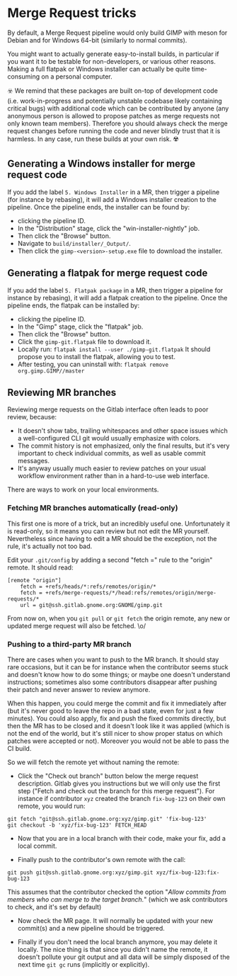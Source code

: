 # Merge Request tricks

By default, a Merge Request pipeline would only build GIMP with
meson for Debian and for Windows 64-bit (similarly to normal commits).

You might want to actually generate easy-to-install builds, in
particular if you want it to be testable for non-developers, or various
other reasons. Making a full flatpak or Windows installer can actually
be quite time-consuming on a personal computer.

☣️  We remind that these packages are built on-top of development code
(i.e. work-in-progress and potentially unstable codebase likely
containing critical bugs) with additional code which can be contributed
by anyone (any anonymous person is allowed to propose patches as merge
requests not only known team members).
Therefore you should always check the merge request changes before
running the code and never blindly trust that it is harmless. In any
case, run these builds at your own risk. ☢️

## Generating a Windows installer for merge request code

If you add the label `5. Windows Installer` in a MR, then trigger a
pipeline (for instance by rebasing), it will add a Windows installer
creation to the pipeline. Once the pipeline ends, the installer can be
found by:

- clicking the pipeline ID.
- In the "Distribution" stage, click the "win-installer-nightly" job.
- Then click the "Browse" button.
- Navigate to `build/installer/_Output/`.
- Then click the `gimp-<version>-setup.exe` file to download the
  installer.

## Generating a flatpak for merge request code

If you add the label `5. Flatpak package` in a MR, then trigger a
pipeline for instance by rebasing), it will add a flatpak creation to
the pipeline. Once the pipeline ends, the flatpak can be installed by:

- clicking the pipeline ID.
- In the "Gimp" stage, click the "flatpak" job.
- Then click the "Browse" button.
- Click the `gimp-git.flatpak` file to download it.
- Locally run: `flatpak install --user ./gimp-git.flatpak`
  It should propose you to install the flatpak, allowing you to test.
- After testing, you can uninstall with: `flatpak remove org.gimp.GIMP//master`

## Reviewing MR branches

Reviewing merge requests on the Gitlab interface often leads to poor
review, because:

- It doesn't show tabs, trailing whitespaces and other space issues
  which a well-configured CLI git would usually emphasize with colors.
- The commit history is not emphasized, only the final results, but it's
  very important to check individual commits, as well as usable commit
  messages.
- It's anyway usually much easier to review patches on your usual
  workflow environment rather than in a hard-to-use web interface.

There are ways to work on your local environments.

### Fetching MR branches automatically (read-only)

This first one is more of a trick, but an incredibly useful one.
Unfortunately it is read-only, so it means you can review but not edit
the MR yourself. Nevertheless since having to edit a MR should be the
exception, not the rule, it's actually not too bad.

Edit your `.git/config` by adding a second "fetch =" rule to the
"origin" remote. It should read:

```
[remote "origin"]
	fetch = +refs/heads/*:refs/remotes/origin/*
	fetch = +refs/merge-requests/*/head:refs/remotes/origin/merge-requests/*
	url = git@ssh.gitlab.gnome.org:GNOME/gimp.git
```

From now on, when you `git pull` or `git fetch` the origin remote, any
new or updated merge request will also be fetched. \o/

### Pushing to a third-party MR branch

There are cases when you want to push to the MR branch. It should stay
rare occasions, but it can be for instance when the contributor seems
stuck and doesn't know how to do some things; or maybe one doesn't
understand instructions; sometimes also some contributors disappear
after pushing their patch and never answer to review anymore.

When this happen, you could merge the commit and fix it immediately
after (but it's never good to leave the repo in a bad state, even for
just a few minutes). You could also apply, fix and push the fixed
commits directly, but then the MR has to be closed and it doesn't look
like it was applied (which is not the end of the world, but it's still
nicer to show proper status on which patches were accepted or not).
Moreover you would not be able to pass the CI build.

So we will fetch the remote yet without naming the remote:

- Click the "Check out branch" button below the merge request
  description. Gitlab gives you instructions but we will only use the
  first step ("Fetch and check out the branch for this merge request").
  For instance if contributor `xyz` created the branch `fix-bug-123` on
  their own remote, you would run:

```
git fetch "git@ssh.gitlab.gnome.org:xyz/gimp.git" 'fix-bug-123'
git checkout -b 'xyz/fix-bug-123' FETCH_HEAD
```

- Now that you are in a local branch with their code, make your fix, add
  a local commit.

- Finally push to the contributor's own remote with the call:

```
git push git@ssh.gitlab.gnome.org:xyz/gimp.git xyz/fix-bug-123:fix-bug-123
```

  This assumes that the contributor checked the option "*Allow commits
  from members who can merge to the target branch.*" (which we ask
  contributors to check, and it's set by default)

- Now check the MR page. It will normally be updated with your new
  commit(s) and a new pipeline should be triggered.

- Finally if you don't need the local branch anymore, you may delete it
  locally. The nice thing is that since you didn't name the remote, it
  doesn't pollute your git output and all data will be simply disposed
  of the next time `git gc` runs (implicitly or explicitly).
